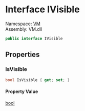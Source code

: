 # Interface IVisible

Namespace: [VM](VM.md)  
Assembly: VM.dll  

```csharp
public interface IVisible
```

## Properties

### IsVisible

```csharp
bool IsVisible { get; set; }
```

#### Property Value

 [bool](https://learn.microsoft.com/dotnet/api/system.boolean)


